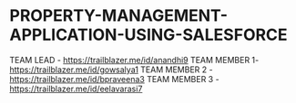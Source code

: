 # PROPERTY-MANAGEMENT-APPLICATION-USING-SALESFORCE
TEAM LEAD - https://trailblazer.me/id/anandhi9
TEAM MEMBER 1-  https://trailblazer.me/id/gowsalya1
TEAM MEMBER 2 - https://trailblazer.me/id/bpraveena3
TEAM MEMBER 3 - https://trailblazer.me/id/eelavarasi7
